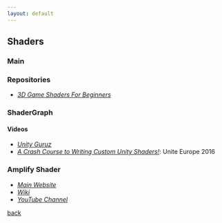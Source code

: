 ```yaml
---
layout: default
---
```


## Shaders

### Main

### Repositories

* _[3D Game Shaders For Beginners](https://github.com/lettier/3d-game-shaders-for-beginners)_

### ShaderGraph

#### Videos

* _[Unity Guruz](https://www.youtube.com/watch?v=SGXkFYS4f7I)_
* _[A Crash Course to Writing Custom Unity Shaders!](https://www.youtube.com/watch?v=3penhrrKCYg)_: Unite Europe 2016

### Amplify Shader

* _[Main Website](http://amplify.pt/unity/amplify-shader-editor/)_
* _[Wiki](http://wiki.amplify.pt/index.php?title=Unity_Products:Amplify_Shader_Editor/Manual)_
* _[YouTube Channel](https://www.youtube.com/channel/UCu2n4LATtLPqenUozEzxm4g)_

[back](../)
